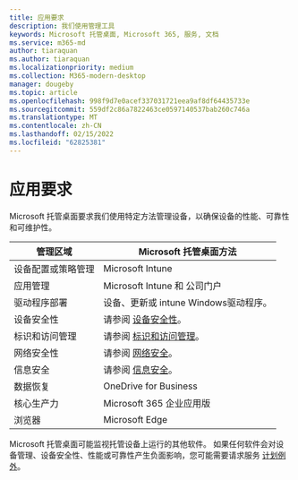 ```yaml
---
title: 应用要求
description: 我们使用管理工具
keywords: Microsoft 托管桌面, Microsoft 365, 服务, 文档
ms.service: m365-md
author: tiaraquan
ms.author: tiaraquan
ms.localizationpriority: medium
ms.collection: M365-modern-desktop
manager: dougeby
ms.topic: article
ms.openlocfilehash: 998f9d7e0acef337031721eea9af8df64435733e
ms.sourcegitcommit: 559df2c86a7822463ce0597140537bab260c746a
ms.translationtype: MT
ms.contentlocale: zh-CN
ms.lasthandoff: 02/15/2022
ms.locfileid: "62825381"
---
```

# <a name="app-requirements"></a>应用要求

<!--This topic is the target for aka.ms/app-req. This is aka link is used from EA agreement for MMD. do not delete.-->

<!--Application addendum -->

Microsoft 托管桌面要求我们使用特定方法管理设备，以确保设备的性能、可靠性和可维护性。

| 管理区域  | Microsoft 托管桌面方法 |
| ----- | ----- |
| 设备配置或策略管理 | Microsoft Intune |
| 应用管理 | Microsoft Intune 和 公司门户 |
| 驱动程序部署 | 设备、更新或 intune Windows驱动程序。 |
| 设备安全性 | 请参阅 [设备安全性](security.md#device-security)。 |
| 标识和访问管理 | 请参阅 [标识和访问管理](security.md#identity-and-access-management)。 |
| 网络安全性 | 请参阅 [网络安全](security.md#network-security)。 |
| 信息安全 | 请参阅 [信息安全](security.md#information-security)。 |
| 数据恢复 | OneDrive for Business |
| 核心生产力 | Microsoft 365 企业应用版 |
| 浏览器 | Microsoft Edge |

Microsoft 托管桌面可能监视托管设备上运行的其他软件。 如果任何软件会对设备管理、设备安全性、性能或可靠性产生负面影响，您可能需要请求服务 [计划例外](customizing.md)。
